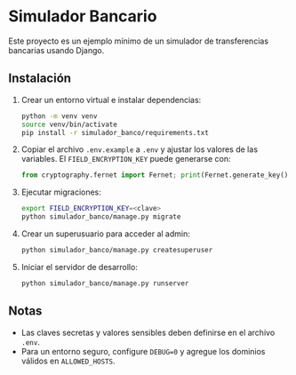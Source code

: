 # Simulador Bancario

Este proyecto es un ejemplo mínimo de un simulador de transferencias bancarias usando Django.

## Instalación

1. Crear un entorno virtual e instalar dependencias:
   ```bash
   python -m venv venv
   source venv/bin/activate
   pip install -r simulador_banco/requirements.txt
   ```
2. Copiar el archivo `.env.example` a `.env` y ajustar los valores de las variables.
   El `FIELD_ENCRYPTION_KEY` puede generarse con:
   ```python
   from cryptography.fernet import Fernet; print(Fernet.generate_key().decode())
   ```
3. Ejecutar migraciones:
   ```bash
   export FIELD_ENCRYPTION_KEY=<clave>
   python simulador_banco/manage.py migrate
   ```
4. Crear un superusuario para acceder al admin:
   ```bash
   python simulador_banco/manage.py createsuperuser
   ```
5. Iniciar el servidor de desarrollo:
   ```bash
   python simulador_banco/manage.py runserver
   ```

## Notas

- Las claves secretas y valores sensibles deben definirse en el archivo `.env`.
- Para un entorno seguro, configure `DEBUG=0` y agregue los dominios válidos en `ALLOWED_HOSTS`.
